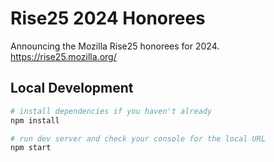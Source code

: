 # Rise25 2024 Honorees
Announcing the Mozilla Rise25 honorees for 2024.
https://rise25.mozilla.org/

## Local Development
```bash
# install dependencies if you haven't already
npm install

# run dev server and check your console for the local URL
npm start
```
